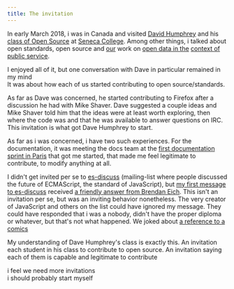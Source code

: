 ```yaml
---
title: The invitation
---
```


In early March 2018, i was in Canada and visited [David Humphrey]() and his [class of Open Source]() at [Seneca College](). Among other things, i talked about open standards, open source and [our]() work on [open data in the]() [context of public service]().

I enjoyed all of it, but one conversation with Dave in particular remained in my mind\
It was about how each of us started contributing to open source/standards. 

As far as Dave was concerned, he started contributing to Firefox after a discussion he had with Mike Shaver. Dave suggested a couple ideas and Mike Shaver told him that the ideas were at least worth exploring, then where the code was and that he was available to answer questions on IRC. This invitation is what got Dave Humphrey to start.

As far as i was concerned, i have two such experiences. For the documentation, it was meeting the docs team at the [first documentation sprint in Paris]() that got me started, that made me feel legitimate to contribute, to modify anything at all.

I didn't get invited per se to [es-discuss]() (mailing-list where people discussed the future of ECMAScript, the standard of JavaScript), but [my first message to es-discuss]() received [a friendly answer from Brendan Eich](). This isn't an invitation per se, but was an inviting behavior nonetheless. The very creator of JavaScript and others on the list could have ignored my message. They could have responded that i was a nobody, didn't have the proper diploma or whatever, but that's not what happened. We joked about [a reference to a comics]()

My understanding of Dave Humphrey's class is exactly this. An invitation each student in his class to contribute to open source. An invitation saying each of them is capable and legitimate to contribute

i feel we need more invitations\
i should probably start myself